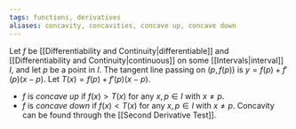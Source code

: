 ```yaml
---
tags: functions, derivatives
aliases: concavity, concavities, concave up, concave down
---
```

Let $f$ be [[Differentiability and Continuity|differentiable]] and [[Differentiability and Continuity|continuous]] on some [[Intervals|interval]] $I$, and let $p$ be a point in $I$. The tangent line passing on $(p, f(p))$ is $y=f(p) + f'(p)(x-p)$.
Let $T(x) = f(p) + f'(p)(x-p)$.
- $f$ is *concave up* if $f(x) > T(x)$ for any $x,p \in I$ with $x\ne p$.
- $f$ is *concave down* if $f(x) \lt T(x)$ for any $x,p \in I$ with $x \ne p$. 
Concavity can be found through the [[Second Derivative Test]].